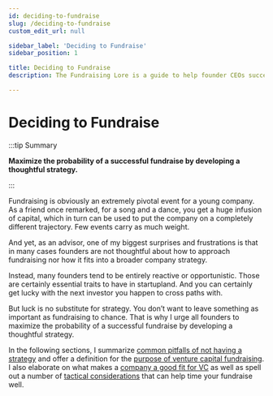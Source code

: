 ```yaml
---
id: deciding-to-fundraise
slug: /deciding-to-fundraise
custom_edit_url: null

sidebar_label: 'Deciding to Fundraise'
sidebar_position: 1

title: Deciding to Fundraise
description: The Fundraising Lore is a guide to help founder CEOs successfully raise early-stage VC financing from Silicon Valley investors.

---
```


# Deciding to Fundraise

:::tip Summary

**Maximize the probability of a successful fundraise by developing a thoughtful strategy.**

:::

Fundraising is obviously an extremely pivotal event for a young company. As a friend once remarked, for a song and a dance, you get a huge infusion of capital, which in turn can be used to put the company on a completely different trajectory. Few events carry as much weight.

And yet, as an advisor, one of my biggest surprises and frustrations is that in many cases founders are not thoughtful about how to approach fundraising nor how it fits into a broader company strategy. 

Instead, many founders tend to be entirely reactive or opportunistic. Those are certainly essential traits to have in startupland. And you can certainly get lucky with the next investor you happen to cross paths with. 

But luck is no substitute for strategy. You don’t want to leave something as important as fundraising to chance. That is why I urge all founders to maximize the probability of a successful fundraise by developing a thoughtful strategy.

In the following sections, I summarize [common pitfalls of not having a strategy](why-you-need-a-strategy) and offer a definition for the [purpose of venture capital fundraising](the-purpose-of-fundraising). I also elaborate on what makes a [company a good fit for VC](company-vc-fit) as well as spell out a number of [tactical considerations](/category/tactical-considerations) that can help time your fundraise well.